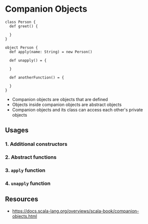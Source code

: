 # Companion Objects

```
class Person {
  def greet() {
  
  }
}

object Person {
  def apply(name: String) = new Person()
  
  def unapply() = {
  
  }
  
  def anotherFunction() = {
  
  }
}
```

- Companion objects are objects that are defined
- Objects inside companion objects are abstract objects
- Companion objects and its class can access each other's private objects

## Usages

### 1. Additional constructors

### 2. Abstract functions

### 3. `apply` function

### 4. `unapply` function


## Resources

- https://docs.scala-lang.org/overviews/scala-book/companion-objects.html
